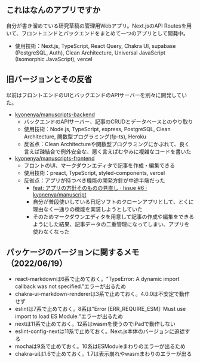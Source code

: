 ## これはなんのアプリですか

自分が書き溜めている研究草稿の管理用Webアプリ。Next.jsのAPI Routesを用いて、フロントエンドとバックエンドをまとめて一つのアプリとして開発中。

- 使用技術：Next.js, TypeScript, React Query, Chakra UI, supabase (PostgreSQL, Auth), Clean Architecture, Universal JavaScript (Isomorphic JavaScript), vercel

## 旧バージョンとその反省

以前はフロントエンドのUIとバックエンドのAPIサーバーを別々に開発していた。

- [kyonenya/manuscripts-backend](https://github.com/kyonenya/manuscripts-backend)
  - バックエンドのAPIサーバー、記事のCRUDとデータベースとのやり取り
  - 使用技術：Node.js, TypeScript, express, PostgreSQL, Clean Architecture, 関数型プログラミング(fp-ts), Heroku
  - 反省点：Clean Architectureや関数型プログラミングにかぶれて、良く言えば疎結合で例外安全な、悪く言えばむやみに複雑なコードを書いた
- [kyonenya/manuscripts-frontend](https://github.com/kyonenya/manuscripts-frontend)
  - フロントのUI、マークダウンエディタで記事を作成・編集できる
  - 使用技術：preact, TypeScript, styled-components, vercel
  - 反省点：アプリが持つべき機能の開発方針が中途半端だった
    - [feat: アプリの方針そのものの見直し · Issue #6 · kyonenya/manuscript](https://github.com/kyonenya/manuscript/issues/6)
    - 自分が普段使いしている日記ソフトのクローンアプリとして、とくに理由なく一通りの機能を実装しようとしていた
    - そのためマークダウンエディタを用意して記事の作成や編集をできるようにした結果、記事データの二重管理になってしまい、アプリを使わなくなった

## パッケージのバージョンに関するメモ（2022/06/19）
  
- react-markdownは6系で止めておく。"TypeError: A dynamic import callback was not specified."エラーが出るため
- chakra-ui-markdown-rendererは3系で止めておく。4.0.0は不安定で動作せず
- eslintは7系で止めておく。8系は"Error [ERR_REQUIRE_ESM]: Must use import to load ES Module:"エラーが出るため
- nextは11系で止めておく。12系はwasmを使うのでiPadで動作しない
- eslint-config-nextは11系で止めておく。Next.js本体のバージョンに追従する
- mochaは9系で止めておく。10系はESModuleまわりのエラーが出るため
- chakra-uiは1.6で止めておく。1.7は表示崩れやwasmまわりのエラーが出る
